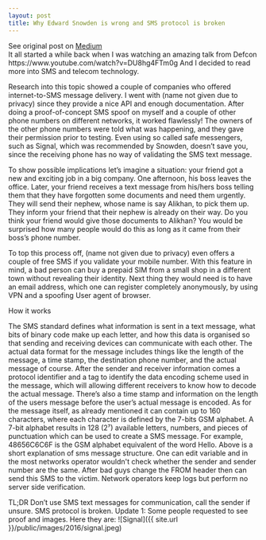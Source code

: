 ```yaml
---
layout: post
title: Why Edward Snowden is wrong and SMS protocol is broken
---
```

<div class="message">
  See original post on <a href="https://medium.com/@uzakov/why-edward-snowden-is-wrong-and-sms-protocol-is-broken-c80b5bc450a6">Medium</a>
</div>
It all started a while back when I was watching an amazing talk from Defcon https://www.youtube.com/watch?v=DU8hg4FTm0g And I decided to read more into SMS and telecom technology.

Research into this topic showed a couple of companies who offered internet-to-SMS message delivery. I went with (name not given due to privacy) since they provide a nice API and enough documentation. After doing a proof-of-concept SMS spoof on myself and a couple of other phone numbers on different networks, it worked flawlessly! The owners of the other phone numbers were told what was happening, and they gave their permission prior to testing. Even using so called safe messengers, such as Signal, which was recommended by Snowden, doesn’t save you, since the receiving phone has no way of validating the SMS text message.

To show possible implications let’s imagine a situation: your friend got a new and exciting job in a big company. One afternoon, his boss leaves the office. Later, your friend receives a text message from his/hers boss telling them that they have forgotten some documents and need them urgently. They will send their nephew, whose name is say Alikhan, to pick them up. They inform your friend that their nephew is already on their way. Do you think your friend would give those documents to Alikhan? You would be surprised how many people would do this as long as it came from their boss’s phone number.

To top this process off, (name not given due to privacy) even offers a couple of free SMS if you validate your mobile number. With this feature in mind, a bad person can buy a prepaid SIM from a small shop in a different town without revealing their identity. Next thing they would need is to have an email address, which one can register completely anonymously, by using VPN and a spoofing User agent of browser.

How it works

The SMS standard defines what information is sent in a text message, what bits of binary code make up each letter, and how this data is organised so that sending and receiving devices can communicate with each other. The actual data format for the message includes things like the length of the message, a time stamp, the destination phone number, and the actual message of course.
After the sender and receiver information comes a protocol identifier and a tag to identify the data encoding scheme used in the message, which will allowing different receivers to know how to decode the actual message. There’s also a time stamp and information on the length of the users message before the user’s actual message is encoded.
As for the message itself, as already mentioned it can contain up to 160 characters, where each character is defined by the 7-bits GSM alphabet. A 7-bit alphabet results in 128 (2⁷) available letters, numbers, and pieces of punctuation which can be used to create a SMS message. For example, 48656C6C6F is the GSM alphabet equivalent of the word Hello.
Above is a short explanation of sms message structure. One can edit variable and in the most networks operator wouldn't check whether the sender and sender number are the same. After bad guys change the FROM header then can send this SMS to the victim. Network operators keep logs but perform no server side verification.

TL;DR
Don’t use SMS text messages for communication, call the sender if unsure. SMS protocol is broken.
Update 1:
Some people requested to see proof and images. Here they are:
![Signal]({{ site.url }}/public/images/2016/signal.jpeg)
